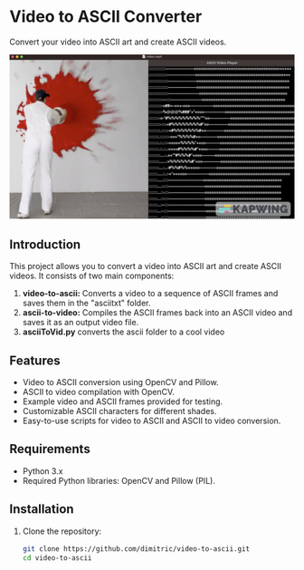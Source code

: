 # Video to ASCII Converter

Convert your video into ASCII art and create ASCII videos.

[![Watch the video](/image.jpg)](/video.mp4)

## Introduction
This project allows you to convert a video into ASCII art and create ASCII videos. It consists of two main components:
1. **video-to-ascii:** Converts a video to a sequence of ASCII frames and saves them in the "asciitxt" folder.
2. **ascii-to-video:** Compiles the ASCII frames back into an ASCII video and saves it as an output video file.
3. **asciiToVid.py** converts the ascii folder to a cool video

## Features
- Video to ASCII conversion using OpenCV and Pillow.
- ASCII to video compilation with OpenCV.
- Example video and ASCII frames provided for testing.
- Customizable ASCII characters for different shades.
- Easy-to-use scripts for video to ASCII and ASCII to video conversion.

## Requirements
- Python 3.x
- Required Python libraries: OpenCV and Pillow (PIL).

## Installation
1. Clone the repository:
   ```sh
   git clone https://github.com/dimitric/video-to-ascii.git
   cd video-to-ascii
